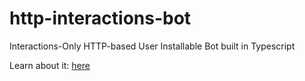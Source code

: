# http-interactions-bot

Interactions-Only HTTP-based User Installable Bot built in Typescript

Learn about it: [here](https://discord.com/developers/docs/interactions/receiving-and-responding#receiving-an-interaction)

